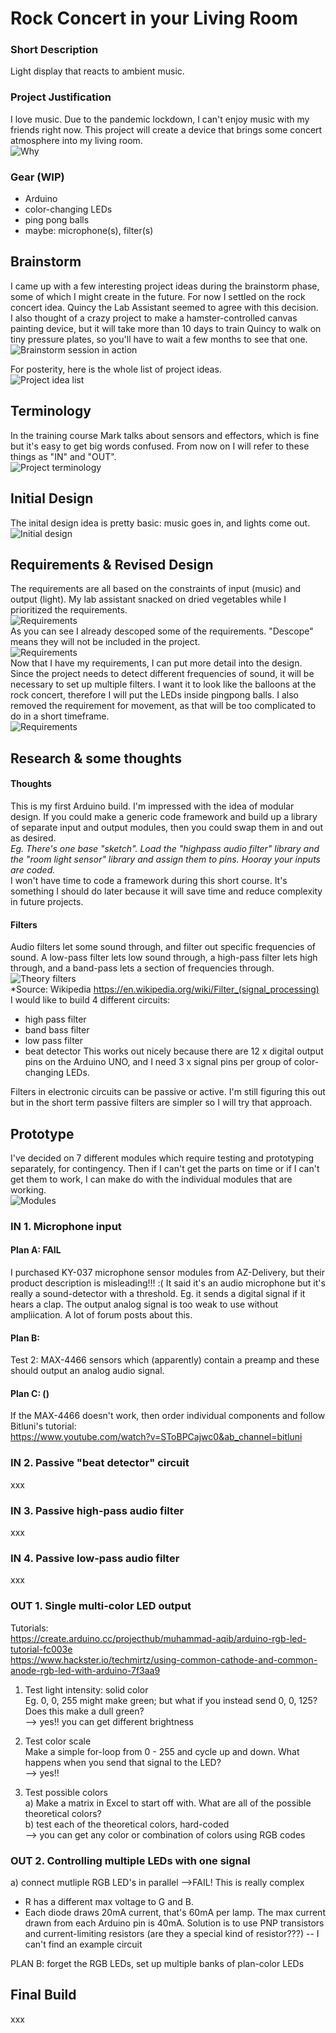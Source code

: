 # Rock Concert in your Living Room
  

### Short Description
Light display that reacts to ambient music.  
  

### Project Justification
I love music. Due to the pandemic lockdown, I can't enjoy music with my friends right now. This project will create a device that brings some concert atmosphere into my living room.  
![Why](assets/Muse_Concert_Balloons.png)  

### Gear (WIP)
* Arduino
* color-changing LEDs
* ping pong balls
* maybe: microphone(s), filter(s)
  

## Brainstorm
I came up with a few interesting project ideas during the brainstorm phase, some of which I might create in the future. For now I settled on the rock concert idea. Quincy the Lab Assistant seemed to agree with this decision.  
I also thought of a crazy project to make a hamster-controlled canvas painting device, but it will take more than 10 days to train Quincy to walk on tiny pressure plates, so you'll have to wait a few months to see that one.  
![Brainstorm session in action](assets/01.Photo.Brainstorm.JPG)  

For posterity, here is the whole list of project ideas.  
![Project idea list](assets/01.Scenes%20%26%20Ideas.jpg)  
  

## Terminology
In the training course Mark talks about sensors and effectors, which is fine but it's easy to get big words confused. From now on I will refer to these things as "IN" and "OUT".  
![Project terminology](assets/02.Definitions.jpg)  
  

## Initial Design
The inital design idea is pretty basic: music goes in, and lights come out.  
![Initial design](assets/03.Initial%20Design.jpg)  
  

## Requirements & Revised Design
The requirements are all based on the constraints of input (music) and output (light). My lab assistant snacked on dried vegetables while I prioritized the requirements.  
![Requirements](assets/04.Photo.Requirements.JPG)  
As you can see I already descoped some of the requirements. "Descope" means they will not be included in the project.  
![Requirements](assets/04.Requirements.jpg)  
Now that I have my requirements, I can put more detail into the design. Since the project needs to detect different frequencies of sound, it will be necessary to set up multiple filters. I want it to look like the balloons at the rock concert, therefore I will put the LEDs inside pingpong balls. I also removed the requirement for movement, as that will be too complicated to do in a short timeframe.  
![Requirements](assets/05.Design%20with%20Requirements.jpg)  
  

## Research & some thoughts
#### Thoughts
This is my first Arduino build. I'm impressed with the idea of modular design. If you could make a generic code framework and build up a library of separate input and output modules, then you could swap them in and out as desired.  
*Eg. There's one base "sketch". Load the "highpass audio filter" library and the "room light sensor" library and assign them to pins. Hooray your inputs are coded.*  
I won't have time to code a framework during this short course. It's something I should do later because it will save time and reduce complexity in future projects.  
  
#### Filters
Audio filters let some sound through, and filter out specific frequencies of sound. A low-pass filter lets low sound through, a high-pass filter lets high through, and a band-pass lets a section of frequencies through.  
![Theory filters](assets/wikipedia_signal_processing.png)  
*Source: Wikipedia https://en.wikipedia.org/wiki/Filter_(signal_processing)  
I would like to build 4 different circuits:
 * high pass filter
 * band bass filter
 * low pass filter
 * beat detector
This works out nicely because there are 12 x digital output pins on the Arduino UNO, and I need 3 x signal pins per group of color-changing LEDs.  
  
Filters in electronic circuits can be passive or active. I'm still figuring this out but in the short term passive filters are simpler so I will try that approach.  
  

## Prototype
I've decided on 7 different modules which require testing and prototyping separately, for contingency. Then if I can't get the parts on time or if I can't get them to work, I can make do with the individual modules that are working.  
![Modules](assets/modules.png)  
  
  
### IN 1. Microphone input
#### Plan A: FAIL  
I purchased KY-037 microphone sensor modules from AZ-Delivery, but their product description is misleading!!! :( It said it's an audio microphone but it's really a sound-detector with a threshold. Eg. it sends a digital signal if it hears a clap. The output analog signal is too weak to use without ampliication. A lot of forum posts about this.  
#### Plan B:  
Test 2: MAX-4466 sensors which (apparently) contain a preamp and these should output an analog audio signal.  

#### Plan C: ()  
If the MAX-4466 doesn't work, then order individual components and follow Bitluni's tutorial:  
https://www.youtube.com/watch?v=SToBPCajwc0&ab_channel=bitluni  
  

### IN 2. Passive "beat detector" circuit
xxx
  
  
### IN 3. Passive high-pass audio filter
xxx
  
  
### IN 4. Passive low-pass audio filter
xxx
  


### OUT 1. Single multi-color LED output
Tutorials:  
https://create.arduino.cc/projecthub/muhammad-aqib/arduino-rgb-led-tutorial-fc003e  
https://www.hackster.io/techmirtz/using-common-cathode-and-common-anode-rgb-led-with-arduino-7f3aa9  
  
1. Test light intensity: solid color  
Eg. 0, 0, 255 might make green; but what if you instead send 0, 0, 125? Does this make a dull green?  
  --> yes!! you can get different brightness
  
2. Test color scale  
Make a simple for-loop from 0 - 255 and cycle up and down. What happens when you send that signal to the LED?  
  --> yes!!
  
3. Test possible colors  
a) Make a matrix in Excel to start off with. What are all of the possible theoretical colors?  
b) test each of the theoretical colors, hard-coded  
  --> you can get any color or combination of colors using RGB codes
  

### OUT 2. Controlling multiple LEDs with one signal
a) connect mutliple RGB LED's in parallel -->FAIL!
This is really complex
 * R has a different max voltage to G and B.
 * Each diode draws 20mA current, that's 60mA per lamp. The max current drawn from each Arduino pin is 40mA. Solution is to use PNP transistors and current-limiting resistors (are they a special kind of resistor???) -- I can't find an example circuit
  
PLAN B: forget the RGB LEDs, set up multiple banks of plan-color LEDs
  





## Final Build
xxx
